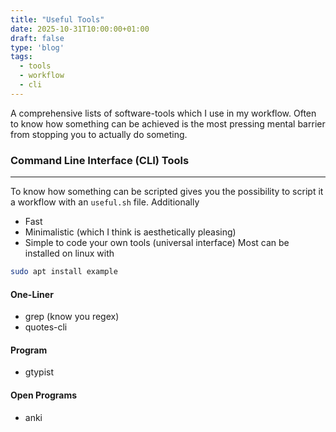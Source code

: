 ```yaml
---
title: "Useful Tools"
date: 2025-10-31T10:00:00+01:00
draft: false
type: 'blog'
tags: 
  - tools
  - workflow
  - cli
---
```


A comprehensive lists of software-tools which I use in my workflow. Often to know how something can be achieved is the most pressing mental barrier from stopping you to actually do someting.


### Command Line Interface (CLI) Tools
---

To know how something can be scripted gives you the possibility to script it a workflow with an `useful.sh` file. Additionally
* Fast
* Minimalistic (which I think is aesthetically pleasing)
* Simple to code your own tools (universal interface)
Most can be installed on linux with
```bash
sudo apt install example
```

#### One-Liner
* grep (know you regex)
* quotes-cli 

#### Program
* gtypist

#### Open Programs
* anki


